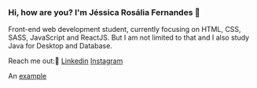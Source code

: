 ### Hi, how are you? I'm Jéssica Rosália Fernandes 👋

Front-end web development student, currently focusing on HTML, CSS, SASS, JavaScript and ReactJS.
But I am not limited to that and I also study Java for Desktop and Database.


Reach me out:📱 
[Linkedin](https://www.linkedin.com/in/rosalia-fernandes-310899133/)
[Instagram](https://www.instagram.com/rosalia_fernandes01/)


An [example](http://url.com/ "Title")

